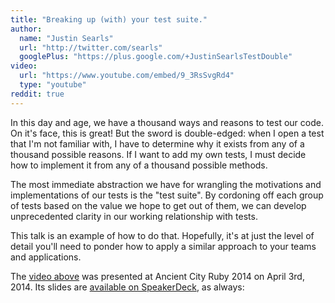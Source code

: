 ```yaml
---
title: "Breaking up (with) your test suite."
author:
  name: "Justin Searls"
  url: "http://twitter.com/searls"
  googlePlus: "https://plus.google.com/+JustinSearlsTestDouble"
video:
  url: "https://www.youtube.com/embed/9_3RsSvgRd4"
  type: "youtube"
reddit: true
---
```


In this day and age, we have a thousand ways and reasons to test our code. On it's face, this is great! But the sword is double-edged: when I open a test that I'm not familiar with, I have to determine why it exists from any of a thousand possible reasons. If I want to add my own tests, I must decide how to implement it from any of a thousand possible methods.

The most immediate abstraction we have for wrangling the motivations and implementations of our tests is the "test suite". By cordoning off each group of tests based on the value we hope to get out of them, we can develop unprecedented clarity in our working relationship with tests.

This talk is an example of how to do that. Hopefully, it's at just the level of detail you'll need to ponder how to apply a similar approach to your teams and applications.

The [video above](https://www.youtube.com/watch?v=9_3RsSvgRd4) was presented at Ancient City Ruby 2014 on April 3rd, 2014. Its slides are [available on SpeakerDeck](https://speakerdeck.com/searls/breaking-up-with-your-test-suite), as always:

<script async class="speakerdeck-embed" data-id="372e82c09d7501316e28625017dd54d3" data-ratio="1.33333333333333" src="//speakerdeck.com/assets/embed.js"></script>
